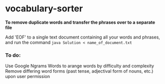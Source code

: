 # vocabulary-sorter

**To remove duplicate words and transfer the phrases over to a separate file**

Add 'EOF' to a single text document containing all your words and phrases, and run the command `java Solution < name_of_document.txt`


### To do:
Use Google Ngrams Words to arange words by difficulty and complexity\
Remove differing word forms (past tense, adjectival form of nouns, etc.) upon user permission
